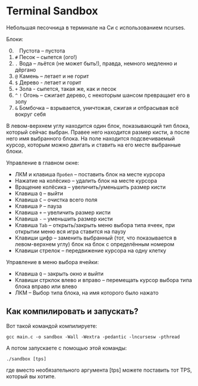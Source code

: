 # Terminal Sandbox

Небольшая песочница в терминале на Си с использованием ncurses.

Блоки:

0. ` ` Пустота – пустота
1. `#` Песок – сыпется (ого!)
2. `.` Вода – льётся (не может быть!), правда, немного медленно и дёргано
3. `@` Камень – летает и не горит
4. `$` Дерево - летает и горит
5. `+` Зола - сыпется, такая же, как и песок
6. `^` `!` Огонь – сжигает дерево, с некоторым шансом превращает его в золу
7. `&` Бомбочка – взрывается, уничтожая, сжигая и отбрасывая всё вокруг себя

В левом-верхнем углу находится один блок, показывающий тип блока, который сейчас выбран. Правее него находится размер кисти,
а после него имя выбранного блока.
На поле находится подсвечиваемый курсор, которым можно двигать и ставить на его месте выбранные блоки.

Управление в главном окне:
* ЛКМ и клавиша `Пробел` – поставить блок на месте курсора
* Нажатие на колёсико – удалить блок на месте курсора
* Вращение колёсика – увеличить/уменьшить размер кисти
* Клавиша `Q` – выйти
* Клавиша `C` – очистка всего поля
* Клавиша `P` – пауза
* Клавиша `+` – увеличить размер кисти
* Клавиша `-` – уменьшить размер кисти
* Клавиша `Tab` – открыть/закрыть меню выбора типа ячеек, при открытии меню вся игра ставится на паузу
* Клавиши цифр – заменить выбранный (тот, что показывается в левом-верхнем углу) блок на блок с определённым номером
* Клавиши стрелок – передвижение курсора на одну клетку

Управление в меню выбора ячейки:
* Клавиша `Q` – закрыть окно и выйти
* Клавиши стрклок влево и вправо – перемещать курсор выбора типа блока вправо или влево
* ЛКМ – Выбор типа блока, на имя которого было нажато

## Как компилировать и запускать?
Вот такой командой компилируете:

```
gcc main.c -o sandbox -Wall -Wextra -pedantic -lncursesw -pthread
```

А потом запускаете с помощью этой команды:
```
./sandbox [tps]
```

где вместо необязательного аргумента [tps] можете поставить тот TPS, который вы хотите.